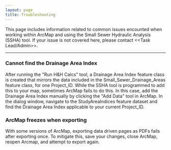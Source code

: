 ```yaml
---
layout: page
title: Troubleshooting
---
```


This page includes information related to common issues encounted when working within ArcMap and using the Small Sewer Hydraulic Analysis (SSHA) tool. If your issue is not covered here, please contact <<Task Lead/Admin>>.

<hr>

### Cannot find the Drainage Area Index
After running the "Run H&H Calcs" tool, a Drainage Area Index feature class is created that mirrors the data included in the Small_Sewer_Drainage_Areas feature class, for one Project_ID. While the SSHA tool is programmed to add this to your map, sometimes ArcMap fails to do this. In this case, add the Drainage Area Index manually by clicking the "Add Data" tool in ArcMap. In the dialog window, navigate to the StudyAreaIndices feature dataset and find the Drainage Area Index applicable to your current Project_ID.

### ArcMap freezes when exporting
With some versions of ArcMap, exporting data driven pages as PDFs fails after exporting once. To mitigate this, save your changes, close ArcMap, reopen Arcmap, and attempt to export again.    
